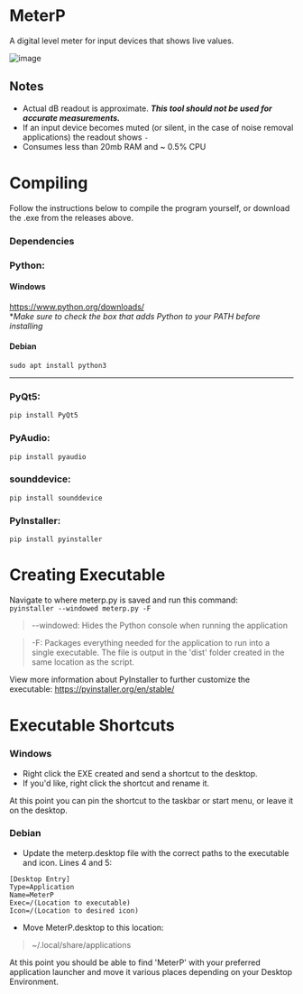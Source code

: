 # MeterP
A digital level meter for input devices that shows live values. 

![image](https://user-images.githubusercontent.com/80355486/212165935-77cb0f6d-ca79-42ff-864a-db403be1d546.png)

## Notes 
- Actual dB readout is approximate. ***This tool should not be used for accurate measurements.***
- If an input device becomes muted (or silent, in the case of noise removal applications) the readout shows ```-```
- Consumes less than 20mb RAM and ~ 0.5% CPU

# Compiling
Follow the instructions below to compile the program yourself, or download the .exe from the releases above.

### Dependencies

### Python: 

#### Windows ####
 
https://www.python.org/downloads/  
**Make sure to check the box that adds Python to your PATH before installing*  

#### Debian ####

```sudo apt install python3```  
___

### PyQt5: ###  
```pip install PyQt5```

### PyAudio: ###
```pip install pyaudio```

### sounddevice: ###
```pip install sounddevice```

### PyInstaller: ###  
```pip install pyinstaller```


# Creating Executable 
Navigate to where meterp.py is saved and run this command:  
```pyinstaller --windowed meterp.py -F```
  
> --windowed: Hides the Python console when running the application

> -F: Packages everything needed for the application to run into a single executable. The file is output in the 'dist' folder created in the same location as the script.

View more information about PyInstaller to further customize the executable: https://pyinstaller.org/en/stable/

# Executable Shortcuts
### Windows
- Right click the EXE created and send a shortcut to the desktop. 
- If you'd like, right click the shortcut and rename it.

At this point you can pin the shortcut to the taskbar or start menu, or leave it on the desktop.

### Debian
- Update the meterp.desktop file with the correct paths to the executable and icon. Lines 4 and 5:
```
[Desktop Entry]
Type=Application
Name=MeterP
Exec=/(Location to executable)
Icon=/(Location to desired icon)
```

- Move MeterP.desktop to this location:
> ~/.local/share/applications

At this point you should be able to find 'MeterP' with your preferred application launcher and move it various places depending on your Desktop Environment.
